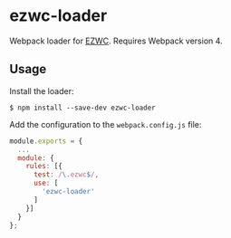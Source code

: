 # ezwc-loader

Webpack loader for [EZWC](https://github.com/pynklynn/ezwc). Requires Webpack version 4.

## Usage

Install the loader:

```shell
$ npm install --save-dev ezwc-loader
```

Add the configuration to the `webpack.config.js` file:

```js
module.exports = {
  ...
  module: {
    rules: [{
      test: /\.ezwc$/,
      use: [
        'ezwc-loader'
      ]
    }]
  }
};
```
